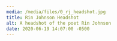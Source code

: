 ```yaml
---
media: /media/files/0_rj_headshot.jpg
title: Rin Johnson Headshot
alt: A headshot of the poet Rin Johnson
date: 2020-06-19 14:07:00 -0500
---
```

